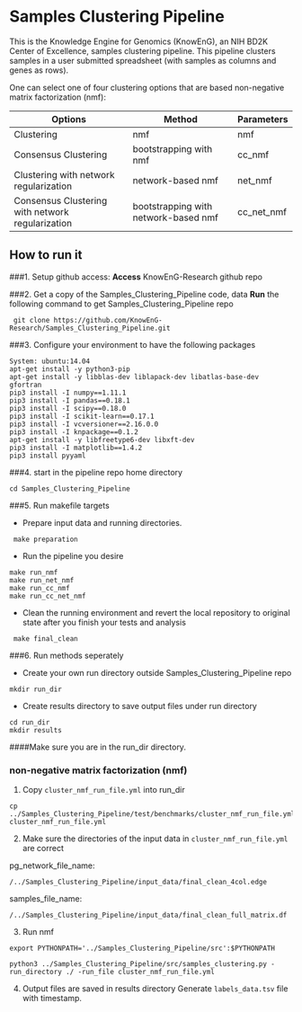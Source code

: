 # Samples Clustering Pipeline 
This is the Knowledge Engine for Genomics (KnowEnG), an NIH BD2K Center of Excellence, samples clustering pipeline. 
This pipeline clusters samples in a user submitted spreadsheet (with samples as columns and genes as rows). 

One can select one of four clustering options that are based non-negative matrix factorization (nmf):


| **Options**                                      | **Method**                           | **Parameters** |
| ------------------------------------------------ | -------------------------------------| -------------- |
| Clustering                                       | nmf                                  | nmf            |
| Consensus Clustering                             | bootstrapping with nmf               | cc_nmf         |
| Clustering with network regularization           | network-based nmf                    | net_nmf        |
| Consensus Clustering with network regularization | bootstrapping with network-based nmf | cc_net_nmf     |

## How to run it
###1. Setup github access:
__Access__ KnowEnG-Research github repo

###2. Get a copy of the Samples_Clustering_Pipeline code, data
__Run__ the following command to get Samples_Clustering_Pipeline repo
```
 git clone https://github.com/KnowEnG-Research/Samples_Clustering_Pipeline.git
```
 
###3. Configure your environment to have the following packages
  ```
 System: ubuntu:14.04
 apt-get install -y python3-pip
 apt-get install -y libblas-dev liblapack-dev libatlas-base-dev gfortran
 pip3 install -I numpy==1.11.1
 pip3 install -I pandas==0.18.1 
 pip3 install -I scipy==0.18.0
 pip3 install -I scikit-learn==0.17.1
 pip3 install -I vcversioner==2.16.0.0
 pip3 install -I knpackage==0.1.2
 apt-get install -y libfreetype6-dev libxft-dev 
 pip3 install -I matplotlib==1.4.2
 pip3 install pyyaml
```

###4. start in the pipeline repo home directory

```
cd Samples_Clustering_Pipeline
```

 
###5. Run makefile targets
  * Prepare input data and running directories. 
 ```
  make preparation
 ```
 
  * Run the pipeline you desire
 ```
make run_nmf
make run_net_nmf
make run_cc_nmf
make run_cc_net_nmf
 ```
 
  * Clean the running environment and revert the local repository to original state after you finish your tests and analysis
 ```
  make final_clean 
 ```
 

###6. Run methods seperately

* Create your own run directory outside Samples_Clustering_Pipeline repo
 ```
 mkdir run_dir
 ```

* Create results directory to save output files under run directory
 ```
 cd run_dir
 mkdir results
 ```
 
####Make sure you are in the run_dir directory.

### non-negative matrix factorization (nmf)
1. Copy `cluster_nmf_run_file.yml` into run_dir
  ```
  cp ../Samples_Clustering_Pipeline/test/benchmarks/cluster_nmf_run_file.yml cluster_nmf_run_file.yml
  ```
  
2. Make sure the directories of the input data in `cluster_nmf_run_file.yml` are correct
  
  pg_network_file_name:
  ```
  /../Samples_Clustering_Pipeline/input_data/final_clean_4col.edge
  ```
  samples_file_name:
  ```
  /../Samples_Clustering_Pipeline/input_data/final_clean_full_matrix.df
  ```
  
3. Run nmf
  ```
  export PYTHONPATH='../Samples_Clustering_Pipeline/src':$PYTHONPATH    
  
  python3 ../Samples_Clustering_Pipeline/src/samples_clustering.py -run_directory ./ -run_file cluster_nmf_run_file.yml
  ```
  
4. Output files are saved in results directory
  Generate `labels_data.tsv` file with timestamp.
